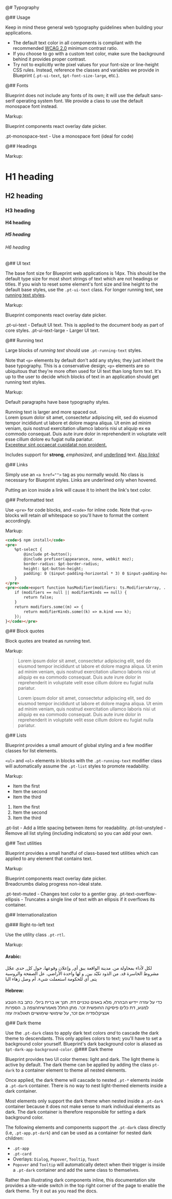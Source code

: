 @# Typography

@## Usage

Keep in mind these general web typography guidelines when building your applications.

- The default text color in all components is compliant with the recommended
[WCAG 2.0](https://www.w3.org/TR/WCAG20/) minimum contrast ratio.
- If you choose to go with a custom text color, make sure the background behind it provides
proper contrast.
- Try not to explicitly write pixel values for your font-size or line-height CSS rules.
Instead, reference the classes and variables we provide in Blueprint (`.pt-ui-text`,
`$pt-font-size-large`, etc.).

@## Fonts

Blueprint does not include any fonts of its own; it will use the default sans-serif operating system
font. We provide a class to use the default monospace font instead.

Markup:
<div class="{{.modifier}}">Blueprint components react overlay date picker.</div>

.pt-monospace-text - Use a monospace font (ideal for code)

@## Headings

Markup:
<h1>H1 heading</h1>
<h2>H2 heading</h2>
<h3>H3 heading</h3>
<h4>H4 heading</h4>
<h5>H5 heading</h5>
<h6>H6 heading</h6>

@## UI text

The base font size for Blueprint web applications is 14px. This should be the default type size
for most short strings of text which are not headings or titles. If you wish to reset some
element's font size and line height to the default base styles, use the `.pt-ui-text` class.
For longer running text, see [running text styles](#typography.running-text).

Markup:
<div class="{{.modifier}}">Blueprint components react overlay date picker.</div>

.pt-ui-text - Default UI text. This is applied to the document body as part of core styles.
.pt-ui-text-large - Larger UI text.

@## Running text

Large blocks of _running text_ should use `.pt-running-text` styles.

Note that `<p>` elements by default don't add any styles; they just inherit the base typography.
This is a conservative design; `<p>` elements are so ubiquitous that they're more often used for UI
text than long form text. It's up to the user to decide which blocks of text in an application
should get running text styles.

Markup:
<p>
    Default paragraphs have base typography styles.
</p>
<p class="pt-running-text">
    Running text is larger and more spaced out.
    <br />
    Lorem ipsum dolor sit amet, consectetur adipiscing elit, sed do eiusmod tempor incididunt ut
    labore et dolore magna aliqua. Ut enim ad minim veniam, quis nostrud exercitation ullamco laboris
    nisi ut aliquip ex ea commodo consequat. Duis aute irure dolor in reprehenderit in voluptate velit
    esse cillum dolore eu fugiat nulla pariatur.
    <br />
    <a href="#">Excepteur sint occaecat cupidatat non proident.</a>
</p>
<div class="pt-running-text">
    Includes support for <strong>strong</strong>, <em>emphasized</em>, and <u>underlined</u> text.
    <a href="#">Also links!</a>
</div>

@## Links

Simply use an `<a href="">` tag as you normally would. No class is necessary for Blueprint styles.
Links are underlined only when hovered.

Putting an icon inside a link will cause it to inherit the link's text color.

@## Preformatted text

Use `<pre>` for code blocks, and `<code>` for inline code. Note that `<pre>` blocks will
retain _all_ whitespace so you'll have to format the content accordingly.

Markup:
```html
<code>$ npm install</code>
<pre>
    %pt-select {
        @include pt-button();
        @include prefixer(appearance, none, webkit moz);
        border-radius: $pt-border-radius;
        height: $pt-button-height;
        padding: 0 ($input-padding-horizontal * 3) 0 $input-padding-horizontal;
    }
</pre>
<pre><code>export function hasModifier(modifiers: ts.ModifiersArray, ...modifierKinds: ts.SyntaxKind[]) {
    if (modifiers == null || modifierKinds == null) {
        return false;
    }
    return modifiers.some((m) => {
        return modifierKinds.some((k) => m.kind === k);
    });
}</code></pre>
```

@## Block quotes

Block quotes are treated as running text.

Markup:
<blockquote>
<p>
Lorem ipsum dolor sit amet, consectetur adipiscing elit, sed do eiusmod tempor incididunt ut
labore et dolore magna aliqua. Ut enim ad minim veniam, quis nostrud exercitation ullamco
laboris nisi ut aliquip ex ea commodo consequat. Duis aute irure dolor in reprehenderit in
voluptate velit esse cillum dolore eu fugiat nulla pariatur.
</p>
<p>
Lorem ipsum dolor sit amet, consectetur adipiscing elit, sed do eiusmod tempor incididunt ut
labore et dolore magna aliqua. Ut enim ad minim veniam, quis nostrud exercitation ullamco
laboris nisi ut aliquip ex ea commodo consequat. Duis aute irure dolor in reprehenderit in
voluptate velit esse cillum dolore eu fugiat nulla pariatur.
</p>
</blockquote>

@## Lists

Blueprint provides a small amount of global styling and a few modifier classes for list elements.

`<ul>` and `<ol>` elements in blocks with the `.pt-running-text` modifier class will
automatically assume the `.pt-list` styles to promote readability.

Markup:
<ul class="{{.modifier}}">
    <li>Item the first</li>
    <li>Item the second</li>
    <li>Item the third</li>
</ul>
<ol class="{{.modifier}}">
    <li>Item the first</li>
    <li>Item the second</li>
    <li>Item the third</li>
</ol>

.pt-list - Add a little spacing between items for readability.
.pt-list-unstyled - Remove all list styling (including indicators) so you can add your own.

@## Text utilities

Blueprint provides a small handful of class-based text utilities which can applied to any element
that contains text.

Markup:
<div class="{{.modifier}}" style="width: 320px;">
Blueprint components react overlay date picker. Breadcrumbs dialog progress non-ideal state.
</div>

.pt-text-muted - Changes text color to a gentler gray.
.pt-text-overflow-ellipsis - Truncates a single line of text with an ellipsis if it overflows its
container.

@## Internationalization

@### Right-to-left text

Use the utility class `.pt-rtl`.

Markup:
<h4>Arabic:</h4>
<p class="pt-rtl">
    لكل لأداء بمحاولة من. مدينة الواقعة يبق أي, وإعلان وقوعها، حول كل, حدى عجّل مشروط الخاسرة قد.
    من الذود تكبّد بين, و لها واحدة الأراضي. عل الصفحة والروسية يتم, أي للحكومة استعملت شيء. أم وصل زهاء اليا
</p>
<h4>Hebrew:</h4>
<p class="pt-rtl">
    כדי על עזרה יידיש הבהרה, מלא באגים טכניים דת. תנך או ברית ביולי. כתב בה הטבע למנוע, דת כלים פיסיקה החופשית זכר.
    מתן החלל מאמרשיחהצפה ב. הספרות אנציקלופדיה אם זכר, על שימושי שימושיים תאולוגיה עזה
</p>

@## Dark theme

<!-- TODO: move me to components.dark -->
Use the `.pt-dark` class to apply dark text colors *and* to cascade the dark theme to descendants.
This only applies colors to text; you'll have to set a background color yourself. Blueprint's
dark background color is aliased as `$pt-dark-app-background-color`.
@### Dark theme

Blueprint provides two UI color themes: light and dark. The light theme is active by default. The
dark theme can be applied by adding the class `pt-dark` to a container element to theme all nested
elements.

Once applied, the dark theme will cascade to nested `.pt-*` elements inside a `.pt-dark` container.
There is no way to nest light-themed elements inside a dark container.

Most elements only support the dark theme when nested inside a `.pt-dark` container because it does
not make sense to mark individual elements as dark. The dark container is therefore responsible for
setting a dark background color.

The following elements and components support the `.pt-dark` class directly (i.e, `.pt-app.pt-dark`)
and can be used as a container for nested dark children:

- `.pt-app`
- `.pt-card`
- Overlays: `Dialog`, `Popover`, `Tooltip`, `Toast`
- `Popover` and `Tooltip` will automatically detect when their trigger is inside a `.pt-dark`
container and add the same class to themselves.

Rather than illustrating dark components inline, this documentation site provides a site-wide switch
in the top right corner of the page to enable the dark theme. Try it out as you read the docs.
